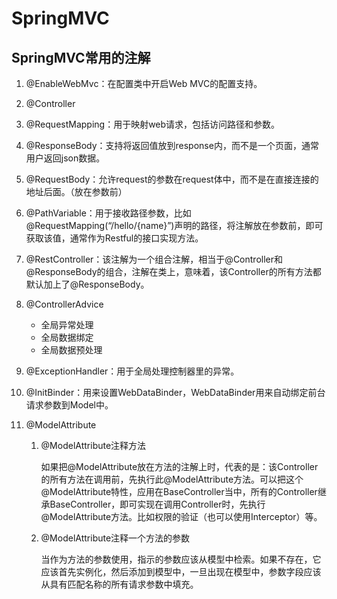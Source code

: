 # SpringMVC

## SpringMVC常用的注解

1. @EnableWebMvc：在配置类中开启Web MVC的配置支持。

2. @Controller

3. @RequestMapping：用于映射web请求，包括访问路径和参数。

4. @ResponseBody：支持将返回值放到response内，而不是一个页面，通常用户返回json数据。

5. @RequestBody：允许request的参数在request体中，而不是在直接连接的地址后面。（放在参数前）

6. @PathVariable：用于接收路径参数，比如@RequestMapping(“/hello/{name}”)声明的路径，将注解放在参数前，即可获取该值，通常作为Restful的接口实现方法。

7. @RestController：该注解为一个组合注解，相当于@Controller和@ResponseBody的组合，注解在类上，意味着，该Controller的所有方法都默认加上了@ResponseBody。

8. @ControllerAdvice

   - 全局异常处理
   - 全局数据绑定
   - 全局数据预处理

9. @ExceptionHandler：用于全局处理控制器里的异常。

10. @InitBinder：用来设置WebDataBinder，WebDataBinder用来自动绑定前台请求参数到Model中。

11. @ModelAttribute

    1. @ModelAttribute注释方法 

       如果把@ModelAttribute放在方法的注解上时，代表的是：该Controller的所有方法在调用前，先执行此@ModelAttribute方法。可以把这个@ModelAttribute特性，应用在BaseController当中，所有的Controller继承BaseController，即可实现在调用Controller时，先执行@ModelAttribute方法。比如权限的验证（也可以使用Interceptor）等。

    2. @ModelAttribute注释一个方法的参数 

       当作为方法的参数使用，指示的参数应该从模型中检索。如果不存在，它应该首先实例化，然后添加到模型中，一旦出现在模型中，参数字段应该从具有匹配名称的所有请求参数中填充。